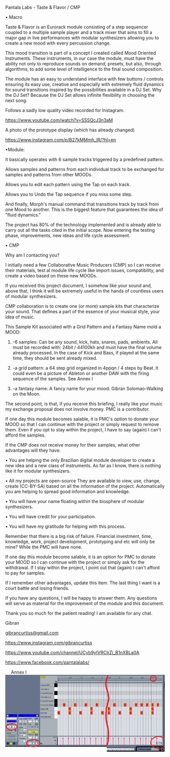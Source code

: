 Pantala Labs - Taste & Flavor / CMP

• Macro

Taste & Flavor is an Eurorack module consisting of a step sequencer coupled to a multiple sample player and a track mixer that aims to fill a major gap in live performances with modular synthesizers allowing you to create a new mood with every percussion change. 

This mood transition is part of a concept I created called Mood Oriented Instruments. These instruments, in our case the module, must have the ability not only to reproduce sounds on demand, presets, but also, through algorithms, to add some level of intelligence to the final sound composition.

The module has an easy to understand interface with few buttons / controls ensuring its easy use, creative and especially with extremely fluid dynamics for sound transitions inspired by the possibilities available in a DJ Set. Why the DJ Set? Because the DJ Set allows infinite flexibility in choosing the next song.

Follows a sadly low quality video recorded for Instagram.

https://www.youtube.com/watch?v=SSSQcJ3n3aM

A photo of the prototype display (which has already changed)

https://www.instagram.com/p/B27kMMmh_lR/?hl=en


•Module:

It basically operates with 6 sample tracks triggered by a predefined pattern. 

Allows samples and patterns from each individual track to be exchanged for samples and patterns from other MOODs.

Allows you to edit each pattern using the Tap on each track.

Allows you to Undo the Tap sequence if you miss some step.

And finally, Morph's manual command that transitions track by track from one Mood to another. This is the biggest feature that guarantees the idea of "fluid dynamics."

The project has 80% of the technology implemented and is already able to carry out all the tasks cited in the initial scope. Now entering the testing phase, improvements, new ideas and life cycle assessment.


• CMP

Why am I contacting you?

I initially need a few Collaborative Music Producers (CMP) so I can receive their materials, test al module life cycle like import issues, compatibility, and create a video based on these new MOODs.

If you received this project document, I somehow like your sound and, above that, I think it will be extremely useful in the hands of countless users of modular synthesizers.

CMP collaboration is to create one (or more) sample kits that characterize your sound. That defines a part of the essence of your musical style, your idea of music.

This Sample Kit associated with a Grid Pattern and a Fantasy Name mold a MOOD:

1. -6 samples: Can be any sound, kick, hats, snares, pads, ambients. All must be recorded with: 24bit / 44100kh and must have the final volume already processed. In the case of Kick and Bass, if played at the same time, they should be sent already mixed.

2. -a grid pattern: a 64 step grid organized in 4ppqn / 4 steps by Beat. It could even be a picture of Ableton or another DAW with the firing sequence of the samples. See Annex I

3. -a fantasy name: A fancy name for your mood: Gibran Solomao-Walking on the Moon.

The second point, is that, if you receive this briefing, I really like your music my exchange proposal does not involve money. PMC is a contributor.

If one day this module becomes salable, it is PMC's option to donate your MOOD so that I can continue with the project or simply request to remove them. Even if you opt to stay within the project, I have to say (again) I can't afford the samples.

If the CMP does not receive money for their samples, what other advantages will they have: 

•	You are helping the only Brazilian digital module developer to create a new idea and a new class of instruments. As far as I know, there is nothing like it for modular synthesizers.

•	All my projects are open-source They are available to view, use, change, create (CC-BY-SA) based on all the information of the project. Automatically you are helping to spread good information and knowledge.

•	You will have your name floating within the biosphere of modular synthesizers.

•	You will have credit for your participation.

•	You will have my gratitude for helping with this process.

Remember that there is a big risk of failure. Financial investment, time, knowledge, work, project development, prototyping and etc will only be mine? While the PMC will have none. 

If one day this module become salable, it is an option for PMC to donate your MOOD so I can continue with the project or simply ask for the withdrawal. If I stay within the project, I point out that (again) I can't afford to pay for samples.

If I remember other advantages, update this item. The last thing I want is a court battle and losing friends.

If you have any questions, I will be happy to answer them. Any questions will serve as material for the improvement of the module and this document.

Thank you so much for the patient reading! I am available for any chat.

Gibran

gibrancurtiss@gmail.com

https://www.instagram.com/gibrancurtiss

https://www.youtube.com/channel/UCyb9yIVRCIrZj_B1nXBLa0A

https://www.facebook.com/pantalalabs/




 
Annex I
<img alt="" style="border-width:0" src="https://github.com/PantalaLabs/taste-flavor/blob/master/grid.png" /></a>
